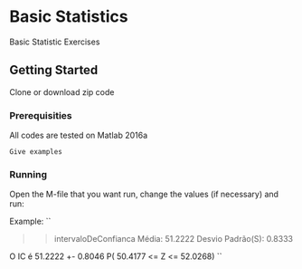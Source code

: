 # Basic Statistics

Basic Statistic Exercises 

## Getting Started

Clone or download zip code 

### Prerequisities

All codes are tested on Matlab 2016a

``
Give examples
``

### Running

Open the M-file that you want run, change the values (if necessary) and run: 

Example:
``
>> intervaloDeConfianca
Média: 51.2222
Desvio Padrão(S): 0.8333


O IC é 51.2222 +- 0.8046
P( 50.4177 <= Z <= 52.0268)
``
